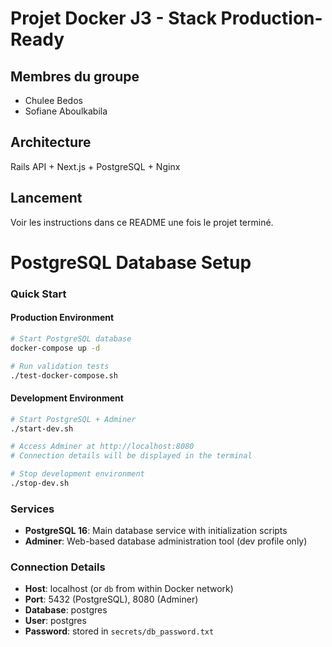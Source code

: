 # Projet Docker J3 - Stack Production-Ready
## Membres du groupe
- Chulee Bedos
- Sofiane Aboulkabila
## Architecture
Rails API + Next.js + PostgreSQL + Nginx
## Lancement
Voir les instructions dans ce README une fois le projet terminé.
#
# PostgreSQL Database Setup

### Quick Start

#### Production Environment
```bash
# Start PostgreSQL database
docker-compose up -d

# Run validation tests
./test-docker-compose.sh
```

#### Development Environment
```bash
# Start PostgreSQL + Adminer
./start-dev.sh

# Access Adminer at http://localhost:8080
# Connection details will be displayed in the terminal

# Stop development environment
./stop-dev.sh
```

### Services

- **PostgreSQL 16**: Main database service with initialization scripts
- **Adminer**: Web-based database administration tool (dev profile only)

### Connection Details

- **Host**: localhost (or `db` from within Docker network)
- **Port**: 5432 (PostgreSQL), 8080 (Adminer)
- **Database**: postgres
- **User**: postgres
- **Password**: stored in `secrets/db_password.txt`